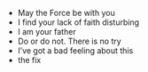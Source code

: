 * May the Force be with you
* I find your lack of faith disturbing
* I am your father
* Do or do not. There is no try
* I’ve got a bad feeling about this
* the fix
